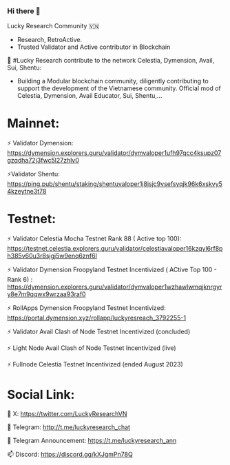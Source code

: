 ### Hi there 👋

Lucky Research Community 🇻🇳
- Research, RetroActive. 
- Trusted Validator and Active contributor in Blockchain

🌱 #Lucky Research contribute to the network Celestia, Dymension, Avail, Sui, Shentu:
 * Building a Modular blockchain community, diligently contributing to support the development of the Vietnamese community. Official mod of  Celestia, Dymension, Avail Educator, Sui, Shentu,...

 # Mainnet: 

  ⚡ Validator Dymension: https://dymension.explorers.guru/validator/dymvaloper1ufh97qcc4ksupz07gzqdha72j3fwc5l27zhlv0
  
  ⚡Validator Shentu:
https://ping.pub/shentu/staking/shentuvaloper1j8jsjc9vsefsyqjk96k6xskvy54kzeytne3t78

  
  # Testnet:

  ⚡ Validator Celestia Mocha Testnet Rank 88 ( Active top 100): https://testnet.celestia.explorers.guru/validator/celestiavaloper16kzqyl6rf8ph385v60u3r8sjgj5w9enq6znf6l

  ⚡ Validator Dymension Froopyland Testnet Incentivized ( ACtive Top 100 - Rank 6) : https://dymension.explorers.guru/validator/dymvaloper1wzhawlwmqjknrgyry8e7m9qqwx9wrzaa93raf0

  ⚡ RollApps Dymension Froopyland Testnet Incentivized: https://portal.dymension.xyz/rollapp/luckyresreach_3792255-1

  ⚡ Validator Avail Clash of Node Testnet Incentivized (concluded)

  ⚡ Light Node Avail Clash of Node Testnet Incentivized (live)

  ⚡ Fullnode Celestia Testnet Incentivized (ended August 2023)

  # Social Link:
  
🔭 X: https://twitter.com/LuckyResearchVN

👯 Telegram: http://t.me/luckyresearch_chat

👯 Telegram Announcement: https://t.me/luckyresearch_ann

📫 Discord: https://discord.gg/kXJgmPn78Q



<!--
**LuckyResearch/LuckyResearch** is a ✨ _special_ ✨ repository because its `README.md` (this file) appears on your GitHub profile.

Here are some ideas to get you started:

- 🔭 I’m currently working on ...
- 🌱 I’m currently learning ...
- 👯 I’m looking to collaborate on ...
- 🤔 I’m looking for help with ...
- 💬 Ask me about ...
- 📫 How to reach me: ...
- 😄 Pronouns: ...
- ⚡ Fun fact: ...
-->

